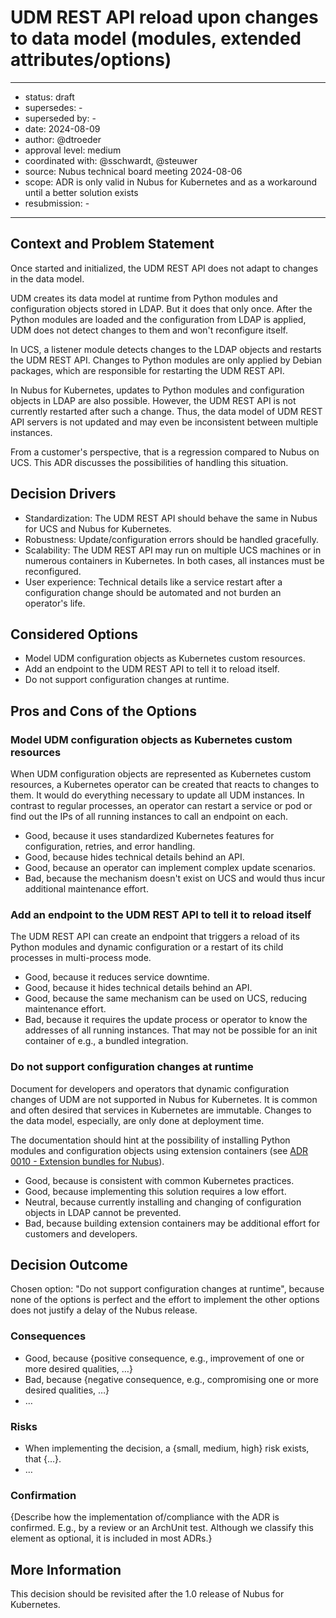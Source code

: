
# UDM REST API reload upon changes to data model (modules, extended attributes/options)

---

- status: draft
- supersedes: -
- superseded by: -
- date: 2024-08-09
- author: @dtroeder
- approval level: medium <!-- (see explanation in ../../adr-template.md) -->
- coordinated with: @sschwardt, @steuwer
- source: Nubus technical board meeting 2024-08-06
- scope: ADR is only valid in Nubus for Kubernetes and as a workaround until a better solution exists
- resubmission: -

---

## Context and Problem Statement

Once started and initialized, the UDM REST API does not adapt to changes in the data model.

UDM creates its data model at runtime from Python modules and configuration objects stored in LDAP.
But it does that only once.
After the Python modules are loaded and the configuration from LDAP is applied,
UDM does not detect changes to them and won't reconfigure itself.

In UCS, a listener module detects changes to the LDAP objects and restarts the UDM REST API.
Changes to Python modules are only applied by Debian packages, which are responsible for restarting the UDM REST API.

In Nubus for Kubernetes, updates to Python modules and configuration objects in LDAP are also possible.
However, the UDM REST API is not currently restarted after such a change.
Thus, the data model of UDM REST API servers is not updated and may even be inconsistent between multiple instances.

From a customer's perspective, that is a regression compared to Nubus on UCS.
This ADR discusses the possibilities of handling this situation.

## Decision Drivers

- Standardization: The UDM REST API should behave the same in Nubus for UCS and Nubus for Kubernetes.
- Robustness: Update/configuration errors should be handled gracefully.
- Scalability: The UDM REST API may run on multiple UCS machines or in numerous containers in Kubernetes.
  In both cases, all instances must be reconfigured.
- User experience: Technical details like a service restart after a configuration change should be automated and
  not burden an operator's life.

## Considered Options

- Model UDM configuration objects as Kubernetes custom resources.
- Add an endpoint to the UDM REST API to tell it to reload itself.
- Do not support configuration changes at runtime.

## Pros and Cons of the Options

### Model UDM configuration objects as Kubernetes custom resources

When UDM configuration objects are represented as Kubernetes custom resources,
a Kubernetes operator can be created that reacts to changes to them.
It would do everything necessary to update all UDM instances.
In contrast to regular processes, an operator can restart a service or pod or
find out the IPs of all running instances to call an endpoint on each.

- Good, because it uses standardized Kubernetes features for configuration, retries, and error handling.
- Good, because hides technical details behind an API.
- Good, because an operator can implement complex update scenarios.
- Bad, because the mechanism doesn't exist on UCS and would thus incur additional maintenance effort.

### Add an endpoint to the UDM REST API to tell it to reload itself

The UDM REST API can create an endpoint that triggers a reload of its Python modules and dynamic configuration or
a restart of its child processes in multi-process mode.

- Good, because it reduces service downtime.
- Good, because it hides technical details behind an API.
- Good, because the same mechanism can be used on UCS, reducing maintenance effort.
- Bad, because it requires the update process or operator to know the addresses of all running instances.
  That may not be possible for an init container of e.g., a bundled integration.

### Do not support configuration changes at runtime

Document for developers and operators that dynamic configuration changes of UDM are not supported in Nubus for Kubernetes.
It is common and often desired that services in Kubernetes are immutable.
Changes to the data model, especially, are only done at deployment time.

The documentation should hint at the possibility of installing Python modules and configuration objects using extension containers (see [ADR 0010 - Extension bundles for Nubus](0010-extension-bundles.md)).

- Good, because is consistent with common Kubernetes practices.
- Good, because implementing this solution requires a low effort.
- Neutral, because currently installing and changing of configuration objects in LDAP cannot be prevented.
- Bad, because building extension containers may be additional effort for customers and developers.

## Decision Outcome

Chosen option: "Do not support configuration changes at runtime", because
none of the options is perfect and
the effort to implement the other options does not justify a delay of the Nubus release.

### Consequences

<!-- This is an optional element. Feel free to remove. -->

- Good, because {positive consequence, e.g., improvement of one or more desired qualities, …}
- Bad, because {negative consequence, e.g., compromising one or more desired qualities, …}
- … <!-- numbers of consequences can vary -->

### Risks

<!-- It's OK to repeat points from the above "Cons of the Options". -->
<!-- Maybe use "Risk storming" to identify risks. -->

- When implementing the decision, a {small, medium, high} risk exists, that {…}.
- …

### Confirmation

{Describe how the implementation of/compliance with the ADR is confirmed. E.g., by a review or an ArchUnit test.
 Although we classify this element as optional, it is included in most ADRs.}

## More Information

This decision should be revisited after the 1.0 release of Nubus for Kubernetes.
